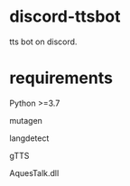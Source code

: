 # discord-ttsbot
tts bot on discord.

# requirements
Python >=3.7

mutagen

langdetect

gTTS

AquesTalk.dll
